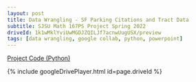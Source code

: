 ```yaml
---
layout: post
title: Data Wrangling - SF Parking Citations and Tract Data
subtitle: SJSU Math 167PS Project Spring 2022
driveId: 1k1wMklYviUwMGDJZQILJf7acnwUugUSX/preview
tags: [data wrangling, google collab, python, powerpoint]
---
```

[Project Code (Python)](code/parking_violation/Final_Draft_Project_Code.ipynb)

{% include googleDrivePlayer.html id=page.driveId %}



